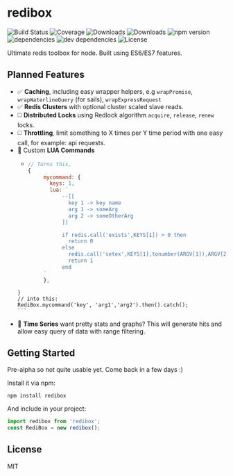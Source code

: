 # redibox

![Build Status](https://img.shields.io/travis/redibox/redibox.svg)
![Coverage](https://img.shields.io/coveralls/redibox/redibox.svg)
![Downloads](https://img.shields.io/npm/dm/redibox.svg)
![Downloads](https://img.shields.io/npm/dt/redibox.svg)
![npm version](https://img.shields.io/npm/v/redibox.svg)
![dependencies](https://img.shields.io/david/redibox/redibox.svg)
![dev dependencies](https://img.shields.io/david/dev/redibox/redibox.svg)
![License](https://img.shields.io/npm/l/redibox.svg)

Ultimate redis toolbox for node. Built using ES6/ES7 features.

## Planned Features
 - :white_check_mark: **Caching**, including easy wrapper helpers, e.g `wrapPromise`, `wrapWaterlineQuery` (for sails), `wrapExpressRequest`
 - :white_check_mark: **Redis Clusters** with optional cluster scaled slave reads.
 - :white_medium_square: **Distributed Locks** using Redlock algorithm `acquire`, `release`, `renew` locks.
 - :white_medium_square: **Throttling**, limit something to X times per Y time period with one easy call, for example: api requests.
 - :large_orange_diamond: Custom **LUA Commands**
      - ```javascript
        // Turns this,
        {
             mycommand: {
               keys: 1,
               lua: `
                   --[[
                     key 1 -> key name
                     arg 1 -> someArg
                     arg 2 -> someOtherArg
                   ]]

                   if redis.call('exists',KEYS[1]) > 0 then
                     return 0
                   else
                     redis.call('setex',KEYS[1],tonumber(ARGV[1]),ARGV[2])
                     return 1
                   end
             `
             },
       }
       // into this:
       RediBox.mycommand('key', 'arg1','arg2').then().catch();
       ```
  - :large_orange_diamond: **Time Series** want pretty stats and graphs? This will generate hits and allow easy query of data with range filtering.

## Getting Started

Pre-alpha so not quite usable yet. Come back in a few days :)

Install it via npm:

```shell
npm install redibox
```

And include in your project:

```javascript
import redibox from 'redibox';
const RediBox = new redibox();
```

## License

MIT
